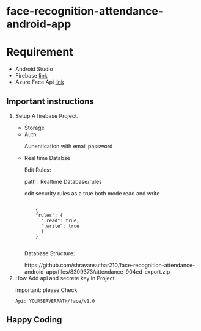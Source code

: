 # face-recognition-attendance-android-app

<h1>Requirement</h1>
<ul>
  <li>Android Studio</li>
  <li>Firebase <a href="https://firebase.google.com"/>link</a></li>
  <li>Azure Face Api <a href="https://azure.microsoft.com/en-us/products/cognitive-services/face/#overview">link</a></li>
</ul>

<h2>Important instructions</h2>
<ol>
  <li>Setup A firebase Project.</li>
  <ul>
    <li>Storage</li>
    <li>Auth</li>
    <p>Auhentication with email password</p>
    <li>Real time Databse</li>
    <p>Edit Rules:</p>
    <p>path : Realtime Database/rules</p>
    <p>edit security rules as a true both mode read and write  </p>
      <code>
    {
    "rules": {
      ".read": true,
      ".write": true
      }
    }
      </code>
      <p>Database Structure:</p>
      https://github.com/shravansuthar210/face-recognition-attendance-android-app/files/8309373/attendance-904ed-export.zip
    
  </ul>
  <li>How Add api and secrete  key in Project.</li>
      <p>important: please Check</p>
      <code>Api: YOURSERVERPATH/face/v1.0</code>
</ol>

<h2>Happy Coding</h2>


